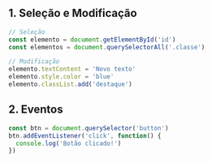 
## 1. Seleção e Modificação
```js
// Seleção
const elemento = document.getElementById('id')
const elementos = document.querySelectorAll('.classe')

// Modificação
elemento.textContent = 'Novo texto'
elemento.style.color = 'blue'
elemento.classList.add('destaque')
```

## 2. Eventos
```js
const btn = document.querySelector('button')
btn.addEventListener('click', function() {
  console.log('Botão clicado!')
})
```
